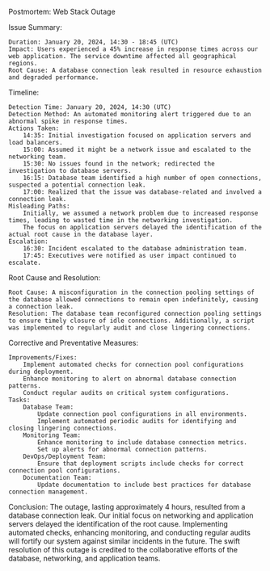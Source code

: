 Postmortem: Web Stack Outage

Issue Summary:

    Duration: January 20, 2024, 14:30 - 18:45 (UTC)
    Impact: Users experienced a 45% increase in response times across our web application. The service downtime affected all geographical regions.
    Root Cause: A database connection leak resulted in resource exhaustion and degraded performance.

Timeline:

    Detection Time: January 20, 2024, 14:30 (UTC)
    Detection Method: An automated monitoring alert triggered due to an abnormal spike in response times.
    Actions Taken:
        14:35: Initial investigation focused on application servers and load balancers.
        15:00: Assumed it might be a network issue and escalated to the networking team.
        15:30: No issues found in the network; redirected the investigation to database servers.
        16:15: Database team identified a high number of open connections, suspected a potential connection leak.
        17:00: Realized that the issue was database-related and involved a connection leak.
    Misleading Paths:
        Initially, we assumed a network problem due to increased response times, leading to wasted time in the networking investigation.
        The focus on application servers delayed the identification of the actual root cause in the database layer.
    Escalation:
        16:30: Incident escalated to the database administration team.
        17:45: Executives were notified as user impact continued to escalate.

Root Cause and Resolution:

    Root Cause: A misconfiguration in the connection pooling settings of the database allowed connections to remain open indefinitely, causing a connection leak.
    Resolution: The database team reconfigured connection pooling settings to ensure timely closure of idle connections. Additionally, a script was implemented to regularly audit and close lingering connections.

Corrective and Preventative Measures:

    Improvements/Fixes:
        Implement automated checks for connection pool configurations during deployment.
        Enhance monitoring to alert on abnormal database connection patterns.
        Conduct regular audits on critical system configurations.
    Tasks:
        Database Team:
            Update connection pool configurations in all environments.
            Implement automated periodic audits for identifying and closing lingering connections.
        Monitoring Team:
            Enhance monitoring to include database connection metrics.
            Set up alerts for abnormal connection patterns.
        DevOps/Deployment Team:
            Ensure that deployment scripts include checks for correct connection pool configurations.
        Documentation Team:
            Update documentation to include best practices for database connection management.

Conclusion:
The outage, lasting approximately 4 hours, resulted from a database connection leak. Our initial focus on networking and application servers delayed the identification of the root cause. Implementing automated checks, enhancing monitoring, and conducting regular audits will fortify our system against similar incidents in the future. The swift resolution of this outage is credited to the collaborative efforts of the database, networking, and application teams.
